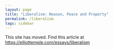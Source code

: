```yaml
---
layout: page
title: "Liberalism: Reason, Peace and Property"
permalink: /liberalism
tags: sidebar
---
```


<p>This site has moved. Find this article at <a href="https://elliottemple.com/essays/liberalism">https://elliottemple.com/essays/liberalism</a></p>